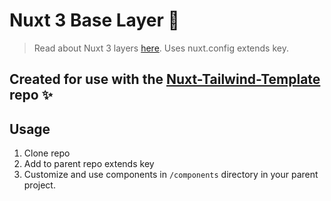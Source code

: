 # Nuxt 3 Base Layer 🌈

> Read about Nuxt 3 layers [here](https://nuxt.com/docs/getting-started/layers). Uses nuxt.config extends key.

## Created for use with the [Nuxt-Tailwind-Template](https://github.com/michaelsynan/Nuxt-Tailwind-Template) repo ✨

## Usage

1. Clone repo
2. Add to parent repo extends key
3. Customize and use components in `/components` directory in your parent project. 

